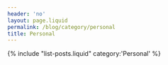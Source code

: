 ```yaml
---
header: 'no'
layout: page.liquid
permalink: /blog/category/personal
title: Personal
---
```

{% include "list-posts.liquid" category:'Personal' %}

